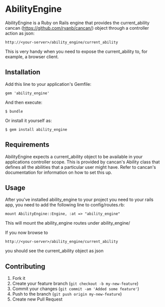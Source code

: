 # AbilityEngine

AbilityEngine is a Ruby on Rails engine that provides the
current_ability cancan (https://github.com/ryanb/cancan/)
object through a controller action as json:

    http://<your-server>/ability_engine/current_ability

This is very handy when you need to expose the current_ability to,
for example, a browser client.

## Installation

Add this line to your application's Gemfile:

    gem 'ability_engine'

And then execute:

    $ bundle

Or install it yourself as:

    $ gem install ability_engine

## Requirements

AbilityEngine expects a current_ability object to be available
in your applications controller scope. This is provided by
cancan's Ability class that defines all the abilities that
a particular user might have. Refer to cancan's documentation
for information on how to set this up.

## Usage

After you've installed ability_engine to your project you need
to your rails app, you need to add the following line to
config/routes.rb:

    mount AbilityEngine::Engine, :at => "ability_engine"

This will mount the ability_engine routes under ability_engine/

If you now browse to 

    http://<your-server>/ability_engine/current_ability

you should see the current_ability object as json

## Contributing

1. Fork it
2. Create your feature branch (`git checkout -b my-new-feature`)
3. Commit your changes (`git commit -am 'Added some feature'`)
4. Push to the branch (`git push origin my-new-feature`)
5. Create new Pull Request
